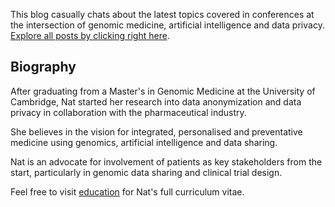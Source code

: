 This blog casually chats about the latest topics covered in conferences at the intersection of genomic medicine, artificial intelligence and data privacy. [Explore all posts by clicking right here](https://natsblog.github.io/library).

## Biography 

After graduating from a Master's in Genomic Medicine at the University of Cambridge, Nat started her research into data anonymization and data privacy in 
collaboration with the pharmaceutical industry. 

She believes in the vision for integrated, personalised and preventative medicine using genomics, artificial intelligence and data sharing. 

Nat is an advocate for involvement of patients as key stakeholders from the start, particularly in genomic data sharing and clinical trial design. 

Feel free to visit [education](https://natsblog.github.io/cv) for Nat's full curriculum vitae.
